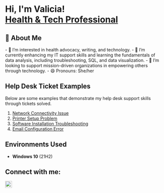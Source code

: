 <h1>Hi, I'm Valicia! <br/><a href="https://www.linkedin.com/in/vbfrance/">Health & Tech Professional</a></h1>

<h2>👋 About Me</h2>
- 👀 I’m interested in health advocacy, writing, and technology.
- 🌱 I’m currently enhancing my IT support skills and learning the fundamentals of data analysis, including troubleshooting, SQL, and data visualization.
- 💞️ I’m looking to support mission-driven organizations in empowering others through technology.
- 😄 Pronouns: She/her
<br />

<h2>Help Desk Ticket Examples</h2>
Below are some examples that demonstrate my help desk support skills through tickets solved.

1. [Network Connectivity Issue](./network-issue.docx)
2. [Printer Setup Problem](./printer-setup.docx)
3. [Software Installation Troubleshooting](./software-install.docx)
4. [Email Configuration Error](./email-config.docx)

<h2>Environments Used </h2>

- <b>Windows 10</b> (21H2)

<h2>Connect with me:</h2>

[<img align="left" alt="JoshMadakor | LinkedIn" width="22px" src="https://cdn.jsdelivr.net/npm/simple-icons@v3/icons/linkedin.svg" />][linkedin]

[linkedin]: https://linkedin.com/in/vbfrance

<!--
 ```diff
- text in red
+ text in green
! text in orange
# text in gray
@@ text in purple (and bold)@@
```
--!>

<!--
**vbfrance/vbrance** is a ✨ _special_ ✨ repository because its `README.md` (this file) appears on your GitHub profile.

Here are some ideas to get you started:

- 🔭 I’m currently working on ...
- 🌱 I’m currently learning ...
- 👯 I’m looking to collaborate on ...
- 🤔 I’m looking for help with ...
- 💬 Ask me about ...
- 📫 How to reach me: ...
- 😄 Pronouns: ...
- ⚡ Fun fact: ...
-->
